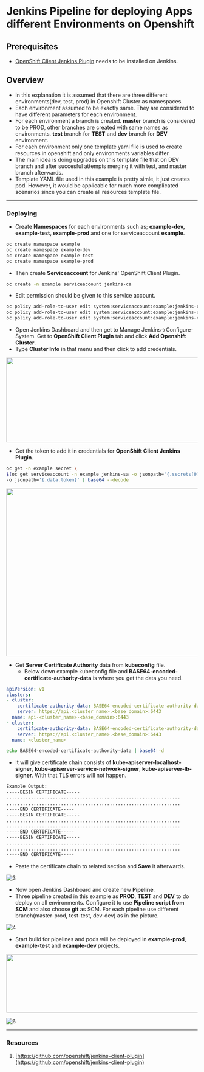 # Jenkins Pipeline for deploying Apps different Environments on Openshift
## Prerequisites
- [OpenShift Client Jenkins Plugin](https://plugins.jenkins.io/openshift-client) needs to be installed on Jenkins.
## Overview
- In this explanation it is assumed that there are three different environments(dev, test, prod) in Openshift Cluster as namespaces.
- Each environment assumed to be exactly same. They are considered to have different parameters for each environment. 
- For each environment a branch is created. **master** branch is considered to be PROD, other branches are created with same names as environments. **test** branch for **TEST** and **dev** branch for **DEV** environment.
- For each environment only one template yaml file is used to create resources in openshift and only environments variables differ.
- The main idea is doing upgrades on this template file that on DEV branch and after succesful attempts merging it with test, and master branch afterwards.
- Template YAML file used in this example is pretty simle, it just creates pod. However, it would be applicable for much more complicated scenarios since you can create all resources template file.  
- - -
### Deploying
- Create **Namespaces** for each environments such as; **example-dev, example-test, example-prod** and one for serviceaccount **example**.
```bash
oc create namespace example
oc create namespace example-dev
oc create namespace example-test
oc create namespace example-prod
```
- Then create **Serviceaccount** for Jenkins' OpenShift Client Plugin. 
```bash
oc create -n example serviceaccount jenkins-ca
```
- Edit permission should be given to this service account.
```bash
oc policy add-role-to-user edit system:serviceaccount:example:jenkins-ca -n example-dev
oc policy add-role-to-user edit system:serviceaccount:example:jenkins-ca -n example-test
oc policy add-role-to-user edit system:serviceaccount:example:jenkins-ca -n example-prod
```
- Open Jenkins Dashboard and then get to Manage Jenkins->Configure-System. Get to **OpenShift Client Plugin** tab and click **Add Openshift Cluster**.
- Type **Cluster Info** in that menu and then click to add credentials.

<p align="center">
  <img width="716" height="223" src="https://user-images.githubusercontent.com/59168275/92569735-a58acd80-f289-11ea-9e13-2a7ea6c8ae6b.png">
</p>

- Get the token to add it in credentials for **OpenShift Client Jenkins Plugin**.
```bash
oc get -n example secret \
$(oc get serviceaccount -n example jenkins-sa -o jsonpath='{.secrets[0].name}') \
-o jsonpath='{.data.token}' | base64 --decode
```
<p align="center">
  <img width="589" height="442" src="https://user-images.githubusercontent.com/59168275/92569714-9f94ec80-f289-11ea-886f-c7da970990de.png">
</p>

- Get **Server Certificate Authority** data from **kubeconfig** file.
  - Below down example kubeconfig file and **BASE64-encoded-certificate-authority-data** is where you get the data you need.
```yaml
apiVersion: v1
clusters:
- cluster:
    certificate-authority-data: BASE64-encoded-certificate-authority-data 
    server: https://api.<cluster_name>.<base_domain>:6443
  name: api-<cluster_name>-<base_domain>:6443
- cluster:
    certificate-authority-data: BASE64-encoded-certificate-authority-data
    server: https://api.<cluster_name>.<base_domain>:6443
  name: <cluster_name>
```
```bash
echo BASE64-encoded-certificate-authority-data | base64 -d
```
- It will give certificate chain consists of **kube-apiserver-localhost-signer**, **kube-apiserver-service-network-signer**, **kube-apiserver-lb-signer**. With that TLS errors will not happen.
```bash
Example Output:
-----BEGIN CERTIFICATE-----
................................................................
................................................................
-----END CERTIFICATE-----
-----BEGIN CERTIFICATE-----
................................................................
................................................................
-----END CERTIFICATE-----
-----BEGIN CERTIFICATE-----
................................................................
................................................................
-----END CERTIFICATE-----
```
- Paste the certificate chain to related section and **Save** it afterwards.

![3](https://user-images.githubusercontent.com/59168275/92569726-a1f74680-f289-11ea-808f-a785ce726263.png)
- Now open Jenkins Dashboard and create new **Pipeline**. 
- Three pipeline created in this example as **PROD**, **TEST** and **DEV** to do deploy on all environments. Configure it to use **Pipeline script from SCM** and also choose **git** as SCM. For each pipeline use different branch(master-prod, test-test, dev-dev) as in the picture. 

![4](https://user-images.githubusercontent.com/59168275/92569727-a28fdd00-f289-11ea-92a4-2bc2aa785b05.png)
- Start build for pipelines and pods will be deployed in **example-prod**, **example-test** and **example-dev** projects. 

<p align="center">
  <img width="664" height="154" src="https://user-images.githubusercontent.com/59168275/92569728-a3c10a00-f289-11ea-9b7b-d48f73719ab5.png">
</p>

![6](https://user-images.githubusercontent.com/59168275/92569733-a459a080-f289-11ea-83cc-b11f73772084.png)
- - -
### Resources
1. [https://github.com/openshift/jenkins-client-plugin](https://github.com/openshift/jenkins-client-plugin)
